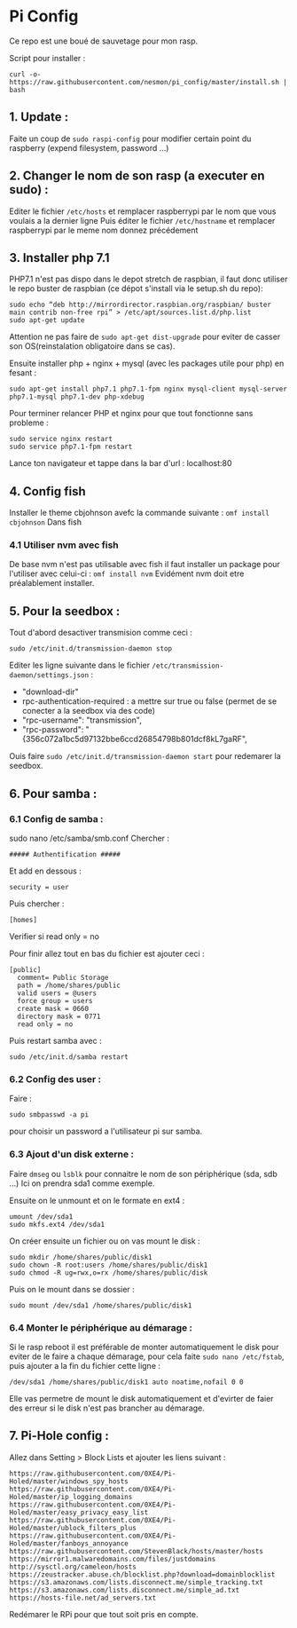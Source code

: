 # Pi Config
Ce repo est une boué de sauvetage pour mon rasp.

Script pour installer :
```
curl -o- https://raw.githubusercontent.com/nesmon/pi_config/master/install.sh | bash
```

## 1. Update :
Faite un coup de `sudo raspi-config` pour modifier certain point du raspberry (expend filesystem, password ...)

## 2. Changer le nom de son rasp (a executer en sudo) :
Editer le fichier `/etc/hosts` et remplacer raspberrypi par le nom que vous voulais a la dernier ligne
Puis éditer le fichier `/etc/hostname` et remplacer raspberrypi par le meme nom donnez précédement

## 3. Installer php 7.1
PHP7.1 n'est pas dispo dans le depot stretch de raspbian, il faut donc utiliser le repo buster de raspbian (ce dépot s'install via le setup.sh du repo):
```
sudo echo “deb http://mirrordirector.raspbian.org/raspbian/ buster main contrib non-free rpi” > /etc/apt/sources.list.d/php.list
sudo apt-get update
```
Attention ne pas faire de `sudo apt-get dist-upgrade` pour eviter de casser son OS(reinstalation obligatoire dans se cas).

Ensuite installer php + nginx + mysql (avec les packages utile pour php) en fesant :
```
sudo apt-get install php7.1 php7.1-fpm nginx mysql-client mysql-server php7.1-mysql php7.1-dev php-xdebug  
```

Pour terminer relancer PHP et nginx pour que tout fonctionne sans probleme :
```
sudo service nginx restart
sudo service php7.1-fpm restart
```

Lance ton navigateur et tappe dans la bar d'url :
localhost:80

## 4. Config fish
Installer le theme cbjohnson avefc la commande suivante :
```omf install cbjohnson```
Dans fish

### 4.1 Utiliser nvm avec fish
De base nvm n'est pas utilisable avec fish il faut installer un package pour l'utiliser avec celui-ci :
```omf install nvm```
Evidément nvm doit etre préalablement installer.

## 5. Pour la seedbox : 
Tout d'abord desactiver transmision comme ceci :
```
sudo /etc/init.d/transmission-daemon stop
```

Editer les ligne suivante dans le fichier `/etc/transmission-daemon/settings.json` :
- "download-dir"
- rpc-authentication-required : a mettre sur true ou false (permet de se conecter a la seedbox via des code)
- "rpc-username": "transmission",
- "rpc-password": "{356c072a1bc5d97132bbe6ccd26854798b801dcf8kL7gaRF",

Ouis faire `sudo /etc/init.d/transmission-daemon start` pour redemarer la seedbox.

## 6. Pour samba :
### 6.1 Config de samba :
sudo nano /etc/samba/smb.conf
Chercher :
```
##### Authentification #####
```
Et add en dessous :
```
security = user
```
Puis chercher : 
```
[homes]
```
Verifier si read only = no

Pour finir allez tout en bas du fichier est ajouter ceci : 
```
[public]
  comment= Public Storage
  path = /home/shares/public
  valid users = @users
  force group = users
  create mask = 0660
  directory mask = 0771
  read only = no
```

Puis restart samba avec : 
```
sudo /etc/init.d/samba restart
```
### 6.2 Config des user :
Faire : 
```
sudo smbpasswd -a pi
```
pour choisir un password a l'utilisateur pi sur samba.


### 6.3 Ajout d'un disk externe :
Faire `dmseg` ou `lsblk` pour connaitre le nom de son périphérique (sda, sdb ...)
Ici on prendra sda1 comme exemple.

Ensuite on le unmount et on le formate en ext4 :
```
umount /dev/sda1
sudo mkfs.ext4 /dev/sda1
```

On créer ensuite un fichier ou on vas mount le disk :
```
sudo mkdir /home/shares/public/disk1
sudo chown -R root:users /home/shares/public/disk1
sudo chmod -R ug=rwx,o=rx /home/shares/public/disk
```

Puis on le mount dans se dossier :
```
sudo mount /dev/sda1 /home/shares/public/disk1
```

### 6.4 Monter le périphérique au démarage :
Si le rasp reboot il est préférable de monter automatiquement le disk pour eviter de le faire a chaque démarage, pour cela faite `sudo nano /etc/fstab`, puis ajouter a la fin du fichier cette ligne : 
```
/dev/sda1 /home/shares/public/disk1 auto noatime,nofail 0 0
```
Elle vas permetre de mount le disk automatiquement et d'evirter de faier des erreur si le disk n'est pas brancher au démarage.

## 7. Pi-Hole config :
Allez dans Setting > Block Lists et ajouter les liens suivant : 
```
https://raw.githubusercontent.com/0XE4/Pi-Holed/master/windows_spy_hosts
https://raw.githubusercontent.com/0XE4/Pi-Holed/master/ip_logging_domains
https://raw.githubusercontent.com/0XE4/Pi-Holed/master/easy_privacy_easy_list
https://raw.githubusercontent.com/0XE4/Pi-Holed/master/ublock_filters_plus
https://raw.githubusercontent.com/0XE4/Pi-Holed/master/fanboys_annoyance
https://raw.githubusercontent.com/StevenBlack/hosts/master/hosts
https://mirror1.malwaredomains.com/files/justdomains
http://sysctl.org/cameleon/hosts
https://zeustracker.abuse.ch/blocklist.php?download=domainblocklist
https://s3.amazonaws.com/lists.disconnect.me/simple_tracking.txt
https://s3.amazonaws.com/lists.disconnect.me/simple_ad.txt
https://hosts-file.net/ad_servers.txt
```

Redémarer le RPi pour que tout soit pris en compte.





